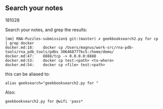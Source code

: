 Search your notes
-------------------------------------------------------------------------------

181028

Search your notes, and grep the results:

    [mm] RNA-Puzzles-submission$ git:(master) ✗ geekbooksearch2.py for cp | grep docker
    docker.md:18:    docker cp /Users/magnus/work-src/rna-pdb-tools/rna_pdb_tools/pdbs 306468777bc5:/home/demo/
    docker.md:47:    8888/tcp -> 0.0.0.0:8888
    docker.md:53:    docker cp test:<path> <to-where>
    docker.md:54:    docker cp <file> test:<path>

this can be aliased to:

    alias geeksearch="geekbooksearch2.py for "

Also:

    geekbooksearch2.py for @wifi 'pass*
